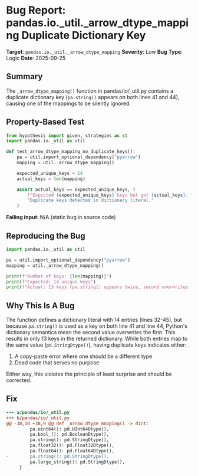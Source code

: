 # Bug Report: pandas.io._util._arrow_dtype_mapping Duplicate Dictionary Key

**Target**: `pandas.io._util._arrow_dtype_mapping`
**Severity**: Low
**Bug Type**: Logic
**Date**: 2025-09-25

## Summary

The `_arrow_dtype_mapping()` function in pandas/io/_util.py contains a duplicate dictionary key (`pa.string()` appears on both lines 41 and 44), causing one of the mappings to be silently ignored.

## Property-Based Test

```python
from hypothesis import given, strategies as st
import pandas.io._util as util

def test_arrow_dtype_mapping_no_duplicate_keys():
    pa = util.import_optional_dependency("pyarrow")
    mapping = util._arrow_dtype_mapping()

    expected_unique_keys = 14
    actual_keys = len(mapping)

    assert actual_keys == expected_unique_keys, (
        f"Expected {expected_unique_keys} keys but got {actual_keys}. "
        "Duplicate keys detected in dictionary literal."
    )
```

**Failing input**: N/A (static bug in source code)

## Reproducing the Bug

```python
import pandas.io._util as util

pa = util.import_optional_dependency("pyarrow")
mapping = util._arrow_dtype_mapping()

print(f"Number of keys: {len(mapping)}")
print(f"Expected: 14 unique keys")
print(f"Actual: 13 keys (pa.string() appears twice, second overwrites first)")
```

## Why This Is A Bug

The function defines a dictionary literal with 14 entries (lines 32-45), but because `pa.string()` is used as a key on both line 41 and line 44, Python's dictionary semantics mean the second value overwrites the first. This results in only 13 keys in the returned dictionary. While both entries map to the same value (`pd.StringDtype()`), having duplicate keys indicates either:

1. A copy-paste error where one should be a different type
2. Dead code that serves no purpose

Either way, this violates the principle of least surprise and should be corrected.

## Fix

```diff
--- a/pandas/io/_util.py
+++ b/pandas/io/_util.py
@@ -38,10 +38,9 @@ def _arrow_dtype_mapping() -> dict:
         pa.uint64(): pd.UInt64Dtype(),
         pa.bool_(): pd.BooleanDtype(),
         pa.string(): pd.StringDtype(),
         pa.float32(): pd.Float32Dtype(),
         pa.float64(): pd.Float64Dtype(),
-        pa.string(): pd.StringDtype(),
         pa.large_string(): pd.StringDtype(),
     }
```